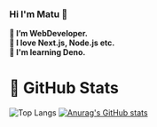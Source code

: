### Hi I'm Matu 🚀

**🔭 I’m WebDeveloper.**  
**🌱 I love Next.js, Node.js etc.**  
**👯 I'm learning Deno.**  


# 📕 GitHub Stats
![Top Langs](https://github-readme-stats.vercel.app/api/top-langs/?username=matuc-dev&layout=compact&theme=dark)
[![Anurag's GitHub stats](https://github-readme-stats.vercel.app/api?username=matuc-dev&layout=compact&theme=dark)](https://github.com/anuraghazra/github-readme-stats)




